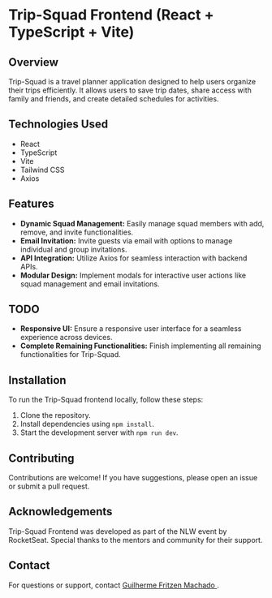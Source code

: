 # Trip-Squad Frontend (React + TypeScript + Vite)

## Overview

Trip-Squad is a travel planner application designed to help users organize their trips efficiently. It allows users to save trip dates, share access with family and friends, and create detailed schedules for activities.

## Technologies Used

- React
- TypeScript
- Vite
- Tailwind CSS
- Axios

## Features

- **Dynamic Squad Management:** Easily manage squad members with add, remove, and invite functionalities.
- **Email Invitation:** Invite guests via email with options to manage individual and group invitations.
- **API Integration:** Utilize Axios for seamless interaction with backend APIs.
- **Modular Design:** Implement modals for interactive user actions like squad management and email invitations.


## TODO

- **Responsive UI:** Ensure a responsive user interface for a seamless experience across devices.
- **Complete Remaining Functionalities:** Finish implementing all remaining functionalities for Trip-Squad.

## Installation

To run the Trip-Squad frontend locally, follow these steps:

1. Clone the repository.
2. Install dependencies using `npm install`.
3. Start the development server with `npm run dev`.

## Contributing

Contributions are welcome! If you have suggestions, please open an issue or submit a pull request.

## Acknowledgements

Trip-Squad Frontend was developed as part of the NLW event by RocketSeat. Special thanks to the mentors and community for their support.

## Contact

For questions or support, contact [Guilherme Fritzen Machado
](https://www.linkedin.com/in/guilherme-fritzen-machado/).

